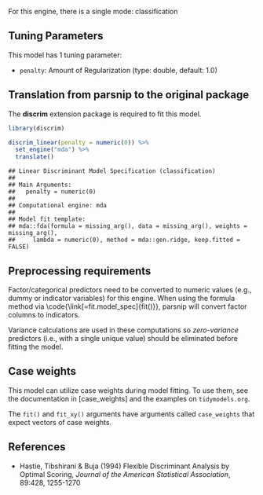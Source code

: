 


For this engine, there is a single mode: classification

## Tuning Parameters




This model has 1 tuning parameter:

- `penalty`: Amount of Regularization (type: double, default: 1.0)

## Translation from parsnip to the original package

The **discrim** extension package is required to fit this model.


```r
library(discrim)

discrim_linear(penalty = numeric(0)) %>% 
  set_engine("mda") %>% 
  translate()
```

```
## Linear Discriminant Model Specification (classification)
## 
## Main Arguments:
##   penalty = numeric(0)
## 
## Computational engine: mda 
## 
## Model fit template:
## mda::fda(formula = missing_arg(), data = missing_arg(), weights = missing_arg(), 
##     lambda = numeric(0), method = mda::gen.ridge, keep.fitted = FALSE)
```

## Preprocessing requirements


Factor/categorical predictors need to be converted to numeric values (e.g., dummy or indicator variables) for this engine. When using the formula method via \\code{\\link[=fit.model_spec]{fit()}}, parsnip will convert factor columns to indicators.


Variance calculations are used in these computations so _zero-variance_ predictors (i.e., with a single unique value) should be eliminated before fitting the model. 



## Case weights


This model can utilize case weights during model fitting. To use them, see the documentation in [case_weights] and the examples on `tidymodels.org`. 

The `fit()` and `fit_xy()` arguments have arguments called `case_weights` that expect vectors of case weights. 

## References

 - Hastie, Tibshirani & Buja (1994) Flexible Discriminant Analysis by Optimal 
   Scoring, _Journal of the American Statistical Association_, 89:428, 1255-1270
